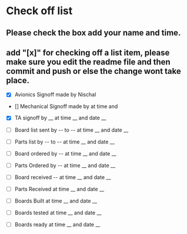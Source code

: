 # Check off list
## Please check the box add your name and time.
## add "[x]" for checking off a list item, please make sure you edit the readme file and then commit and push or else the change wont take place.
- [x] Avionics Signoff made by Nischal 
- [] Mechanical Signoff made by  at time and 
- [x] TA signoff by __ at time __ and date __
- [ ] Board list sent by -- to -- at time __ and date __
- [ ] Parts list by -- to -- at time __ and date __
- [ ] Board ordered by -- at time __ and date __
- [ ] Parts Ordered by -- at time __ and date __
- [ ] Board received -- at time __ and date __
- [ ] Parts Received  at time __ and date __
- [ ] Boards Built at time __ and date __
- [ ] Boards tested at time __ and date __
- [ ] Boards ready at time __ and date __


